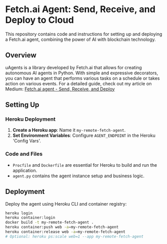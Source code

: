 # Fetch.ai Agent: Send, Receive, and Deploy to Cloud

This repository contains code and instructions for setting up and deploying a Fetch.ai agent, combining the power of AI with blockchain technology.

## Overview

uAgents is a library developed by Fetch.ai that allows for creating autonomous AI agents in Python. With simple and expressive decorators, you can have an agent that performs various tasks on a schedule or takes action on various events.
For a detailed guide, check out my article on Medium: [Fetch.ai agent - Send, Receive, and Deploy](https://link.medium.com/3x2ULAiqBFb)

## Setting Up

### Heroku Deployment

1. **Create a Heroku app**: Name it `my-remote-fetch-agent`.
2. **Set Environment Variables**: Configure `AGENT_ENDPOINT` in the Heroku 'Config Vars'.

### Code and Files

- `Procfile` and `Dockerfile` are essential for Heroku to build and run the application.
- `agent.py` contains the agent instance setup and business logic.

## Deployment

Deploy the agent using Heroku CLI and container registry:

```bash
heroku login
heroku container:login
docker build -t my-remote-fetch-agent .
heroku container:push web -a=my-remote-fetch-agent
heroku container:release web -a=my-remote-fetch-agent
# Optional: heroku ps:scale web=1 --app my-remote-fetch-agent

